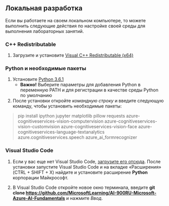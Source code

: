 ## Локальная разработка 

Если вы работаете на своем локальном компьютере, то можете выполнить следующие действия по настройке своей среды для выполнения лабораторных занятий.  

### C++ Redistributable 
1. Загрузите и установите [Visual C++ Redistributable (x64)](https://aka.ms/vs/16/release/vc_redist.x64.exe) 

### Python и необходимые пакеты 
1. Установите [Python 3.6.1](https://www.python.org/downloads/release/python-361/)  
   - **Важно!** Выберите параметры для добавления Python в переменную PATH и для регистрации в качестве среды Python по умолчанию 
2. После установки откройте *командную строку* и введите следующую команду, чтобы установить необходимые пакеты: 

> pip install ipython jupyter matplotlib pillow requests azure-cognitiveservices-vision-computervision azure-cognitiveservices-vision-customvision azure-cognitiveservices-vision-face azure-cognitiveservices-language-textanalytics azure.cognitiveservices.speech azure_ai_formrecognizer 

### Visual Studio Code 
1. Если у вас еще нет Visual Studio Code, [загрузите его отсюда](https://code.visualstudio.com/Download). После установки запустите Visual Studio Code и на вкладке «Расширения» (CTRL + SHIFT + X) найдите и установите расширение **Python** корпорации Майкрософт.

2. В Visual Studio Code откройте новое окно терминала, введите **git clone https://github.com/MicrosoftLearning/AI-900RU-Microsoft-Azure-AI-Fundamentals** и нажмите *Ввод*. 

